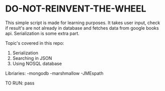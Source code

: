 # DO-NOT-REINVENT-THE-WHEEL

This simple script is made for learning purposes. It takes user input, check if result's are not already in database and fetches data from google books api.
Serialization is some extra part. 

Topic's covered in this repo: 
1. Serialization
2. Searching in JSON 
3. Using NOSQL database

Libriaries:
-mongodb
-marshmallow
-JMEspath

TO RUN:
  pass
  
